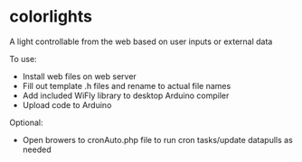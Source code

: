 colorlights
===========

A light controllable from the web based on user inputs or external data

To use:
- Install web files on web server
- Fill out template .h files and rename to actual file names
- Add included WiFly library to desktop Arduino compiler
- Upload code to Arduino

Optional:
- Open browers to cronAuto.php file to run cron tasks/update datapulls as needed
